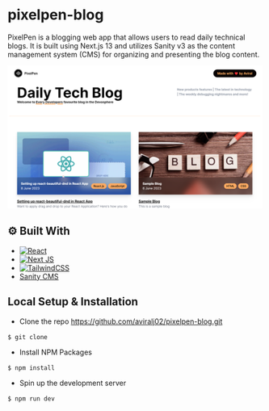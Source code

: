 # pixelpen-blog
PixelPen is a blogging web app that allows users to read daily technical blogs. It is built using Next.js 13 and utilizes Sanity v3 as the content management system (CMS) for organizing and presenting the blog content.

![preview](./public/preview.png)

## ⚙️ Built With
* [![React](https://img.shields.io/badge/react-%2320232a.svg?style=for-the-badge&logo=react&logoColor=%2361DAFB)](https://react.dev/)
* [![Next JS](https://img.shields.io/badge/Next-black?style=for-the-badge&logo=next.js&logoColor=white)](https://nextjs.org/)
* [![TailwindCSS](https://img.shields.io/badge/tailwindcss-%2338B2AC.svg?style=for-the-badge&logo=tailwind-css&logoColor=white)](https://tailwindcss.com/)
* [Sanity CMS](https://www.sanity.io/)

## Local Setup & Installation
* Clone the repo https://github.com/aviralj02/pixelpen-blog.git
```
$ git clone 
```
* Install NPM Packages
```
$ npm install
```
* Spin up the development server
```
$ npm run dev
```